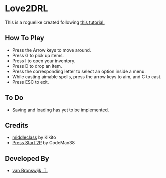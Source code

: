 # Love2DRL

This is a roguelike created following [this tutorial.](http://www.roguebasin.com/index.php?title=Complete_Roguelike_Tutorial,_using_python%2Blibtcod)

## How To Play
* Press the Arrow keys to move around.
* Press G to pick up items.
* Press I to open your inventory.
* Press D to drop an item.
* Press the corresponding letter to select an option inside a menu.
* While casting aimable spells, press the arrow keys to aim, and C to cast.
* Press ESC to exit.

## To Do
* Saving and loading has yet to be implemented.

## Credits
* [middleclass](https://github.com/kikito/middleclass) by Kikito
* [Press Start 2P](https://fonts.google.com/specimen/Press+Start+2P) by CodeMan38

## Developed By

* [van Bronswijk, T.](https://github.com/Sternold)